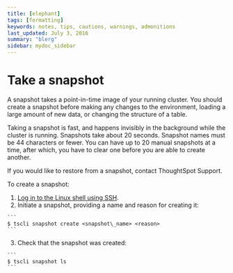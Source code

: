 ```yaml
---
title: [elephant]
tags: [formatting]
keywords: notes, tips, cautions, warnings, admonitions
last_updated: July 3, 2016
summary: "blerg"
sidebar: mydoc_sidebar
---
```

# Take a snapshot

A snapshot takes a point-in-time image of your running cluster. You should create a snapshot before making any changes to the environment, loading a large amount of new data, or changing the structure of a table.

Taking a snapshot is fast, and happens invisibly in the background while the cluster is running. Snapshots take about 20 seconds. Snapshot names must be 44 characters or fewer. You can have up to 20 manual snapshots at a time, after which, you have to clear one before you are able to create another.

If you would like to restore from a snapshot, contact ThoughtSpot Support.

To create a snapshot:

1.   [Log in to the Linux shell using SSH](../setup/login_console.html#). 
2.   Initiate a snapshot, providing a name and reason for creating it: 

    ```
    $ tscli snapshot create <snapshot\_name> <reason>
    ```

3.   Check that the snapshot was created: 

    ```
    $ tscli snapshot ls
    ```


